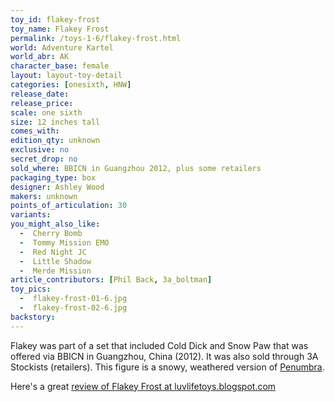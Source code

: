 ```yaml
---
toy_id: flakey-frost
toy_name: Flakey Frost
permalink: /toys-1-6/flakey-frost.html
world: Adventure Kartel
world_abr: AK
character_base: female
layout: layout-toy-detail
categories: [onesixth, HNW]
release_date: 
release_price: 
scale: one sixth
size: 12 inches tall
comes_with: 
edition_qty: unknown
exclusive: no
secret_drop: no
sold_where: BBICN in Guangzhou 2012, plus some retailers
packaging_type: box
designer: Ashley Wood
makers: unknown
points_of_articulation: 30
variants: 
you_might_also_like:
  -  Cherry Bomb
  -  Tommy Mission EMO
  -  Red Night JC  
  -  Little Shadow
  -  Merde Mission
article_contributors: [Phil Back, 3a_boltman]
toy_pics: 
  -  flakey-frost-01-6.jpg
  -  flakey-frost-02-6.jpg
backstory:
---
```


Flakey was part of a set that included Cold Dick and Snow Paw that was offered via BBICN in Guangzhou, China (2012). It was also sold through 3A Stockists (retailers). This figure is a snowy, weathered version of <a href="/toys-1-6/penumbra.html">Penumbra</a>.

Here's a great <a href="http://luvlifetoys.blogspot.com/2013/04/threea-ak-hard-nipple-war-flakey-frost.html" target="_blank">review of Flakey Frost at luvlifetoys.blogspot.com</a>